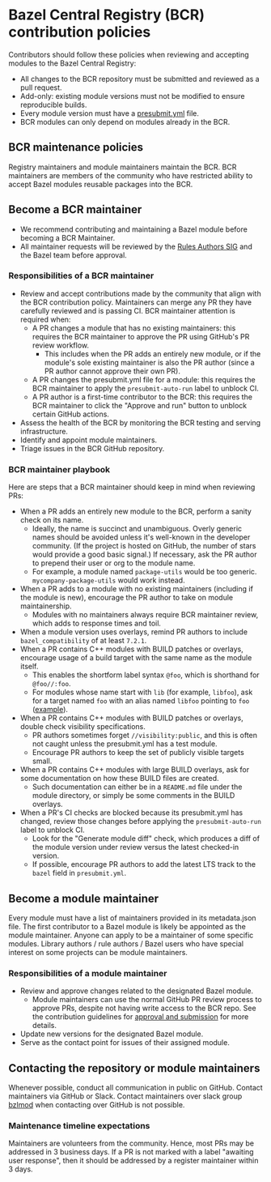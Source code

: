 # Bazel Central Registry (BCR) contribution policies

Contributors should follow these policies when reviewing and accepting modules to the Bazel Central Registry:

- All changes to the BCR repository must be submitted and reviewed as a pull request.
- Add-only: existing module versions must not be modified to ensure reproducible builds.
- Every module version must have a [presubmit.yml](https://docs.google.com/document/d/1moQfNcEIttsk6vYanNKIy3ZuK53hQUFq1b1r0rmsYVg/edit#heading=h.e6t527rxhw5i) file.
-   BCR modules can only depend on modules already in the BCR.

## BCR maintenance policies

Registry maintainers and module maintainers maintain the BCR. BCR maintainers are members of the community who have restricted ability to accept Bazel modules reusable packages into the BCR.

## Become a BCR maintainer

- We recommend contributing and maintaining a Bazel module before becoming a BCR Maintainer.
- All maintainer requests will be reviewed by the [Rules Authors SIG](https://github.com/bazel-contrib/SIG-rules-authors) and the Bazel team before approval.

### Responsibilities of a BCR maintainer

- Review and accept contributions made by the community that align with the BCR contribution policy. Maintainers can merge any PR they have carefully reviewed and is passing CI. BCR maintainer attention is required when:
  - A PR changes a module that has no existing maintainers: this requires the BCR maintainer to approve the PR using GitHub's PR review workflow.
    - This includes when the PR adds an entirely new module, or if the module's sole existing maintainer is also the PR author (since a PR author cannot approve their own PR).
  - A PR changes the presubmit.yml file for a module: this requires the BCR maintainer to apply the `presubmit-auto-run` label to unblock CI.
  - A PR author is a first-time contributor to the BCR: this requires the BCR maintainer to click the "Approve and run" button to unblock certain GitHub actions.
- Assess the health of the BCR by monitoring the BCR testing and serving infrastructure.
- Identify and appoint module maintainers.
- Triage issues in the BCR GitHub repository.

### BCR maintainer playbook

Here are steps that a BCR maintainer should keep in mind when reviewing PRs:

- When a PR adds an entirely new module to the BCR, perform a sanity check on its name.
  - Ideally, the name is succinct and unambiguous. Overly generic names should be avoided unless it's well-known in the developer community. (If the project is hosted on GitHub, the number of stars would provide a good basic signal.) If necessary, ask the PR author to prepend their user or org to the module name.
  - For example, a module named `package-utils` would be too generic. `mycompany-package-utils` would work instead.
- When a PR adds to a module with no existing maintainers (including if the module is new), encourage the PR author to take on module maintainership.
  - Modules with no maintainers always require BCR maintainer review, which adds to response times and toil.
- When a module version uses overlays, remind PR authors to include `bazel_compatibility` of at least `7.2.1`.
- When a PR contains C++ modules with BUILD patches or overlays, encourage usage of a build target with the same name as the module itself.
  - This enables the shortform label syntax `@foo`, which is shorthand for `@foo//:foo`.
  - For modules whose name start with `lib` (for example, `libfoo`), ask for a target named `foo` with an alias named `libfoo` pointing to `foo` ([example](https://github.com/bazelbuild/bazel-central-registry/pull/3821#discussion_r1959200504)).
- When a PR contains C++ modules with BUILD patches or overlays, double check visibility specifications.
  - PR authors sometimes forget `//visibility:public`, and this is often not caught unless the presubmit.yml has a test module.
  - Encourage PR authors to keep the set of publicly visible targets small.
- When a PR contains C++ modules with large BUILD overlays, ask for some documentation on how these BUILD files are created.
  - Such documentation can either be in a `README.md` file under the module directory, or simply be some comments in the BUILD overlays.
- When a PR's CI checks are blocked because its presubmit.yml has changed, review those changes before applying the `presubmit-auto-run` label to unblock CI.
  - Look for the "Generate module diff" check, which produces a diff of the module version under review versus the latest checked-in version.
  - If possible, encourage PR authors to add the latest LTS track to the `bazel` field in `presubmit.yml`.

## Become a module maintainer

Every module must have a list of maintainers provided in its metadata.json file. The first contributor to a Bazel module is likely be appointed as the module maintainer. Anyone can apply to be a maintainer of some specific modules. Library authors / rule authors / Bazel users who have special interest on some projects can be module maintainers.

### Responsibilities of a module maintainer

- Review and approve changes related to the designated Bazel module.
  - Module maintainers can use the normal GitHub PR review process to approve PRs, despite not having write access to the BCR repo. See the contribution guidelines for [approval and submission](https://github.com/bazelbuild/bazel-central-registry/blob/main/docs/README.md#approval-and-submission) for more details.
- Update new versions for the designated Bazel module.
- Serve as the contact point for issues of their assigned module.

## Contacting the repository or module maintainers

Whenever possible, conduct all communication in public on GitHub. Contact maintainers via GitHub or Slack. Contact maintainers over slack group [bzlmod](https://bazelbuild.slack.com/archives/C014RARENH0) when contacting over GitHub is not possible.

### Maintenance timeline expectations

Maintainers are volunteers from the community. Hence, most PRs may be addressed in 3 business days. If a PR is not marked with a label "awaiting user response", then it should be addressed by a register maintainer within 3 days.
